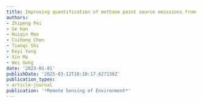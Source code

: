 ```yaml
---
title: Improving quantification of methane point source emissions from imaging spectroscopy
authors:
- Zhipeng Pei
- Ge Han
- Huiqin Mao
- Cuihong Chen
- Tianqi Shi
- Keyi Yang
- Xin Ma
- Wei Gong
date: '2023-01-01'
publishDate: '2025-03-12T18:10:17.627138Z'
publication_types:
- article-journal
publication: '*Remote Sensing of Environment*'
---
```

